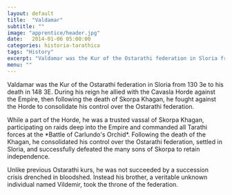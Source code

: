 ```yaml
---
layout: default
title:  "Valdamar"
subtitle: ""
image: "apprentice/header.jpg"
date:   2014-01-06 05:00:00
categories: historia-tarathica
tags: "History"
excerpt: "Valdamar was the Kur of the Ostarathi federation in Sloria from 130 3e to his death in 148 3E."
menu: ""
---
```

<section>
<p class="first">Valdamar was the Kur of the Ostarathi federation in Sloria from 130 3e to his death in 148 3E. During his reign he allied with the Cavasla Horde against the Empire, then following the death of Skorpa Khagan, he fought against the Horde to consolidate his control over the Ostarathi federation.</p>
<p>While a part of the Horde, he was a trusted vassal of Skorpa Khagan, participating on raids deep into the Empire and commanded all Tarathi forces at the *Battle of Carlundo's Orchid*. Following the death of the Khagan, he consolidated his control over the Ostarathi federation, settled in Sloria, and successfully defeated the many sons of Skorpa to retain independence.</p>
<p>Unlike previous Ostarathi kurs, he was not succeeded by a succession crisis drenched in bloodshed. Instead his brother, a veritable unknown individual named Vildemir, took the throne of the federation.</p>